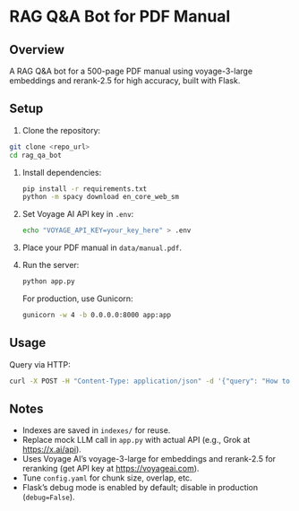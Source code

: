 # RAG Q&A Bot for PDF Manual

## Overview

A RAG Q&A bot for a 500-page PDF manual using voyage-3-large embeddings and rerank-2.5 for high accuracy, built with Flask.

## Setup

1. Clone the repository:

```bash
git clone <repo_url>
cd rag_qa_bot
```

1. Install dependencies:

   ```bash
   pip install -r requirements.txt
   python -m spacy download en_core_web_sm
   ```

2. Set Voyage AI API key in `.env`:

   ```bash
   echo "VOYAGE_API_KEY=your_key_here" > .env
   ```

3. Place your PDF manual in `data/manual.pdf`.

4. Run the server:

   ```bash
   python app.py
   ```

   For production, use Gunicorn:

   ```bash
   gunicorn -w 4 -b 0.0.0.0:8000 app:app
   ```

## Usage

Query via HTTP:

```bash
curl -X POST -H "Content-Type: application/json" -d '{"query": "How to troubleshoot error X?"}' http://localhost:8000/query
```

## Notes

- Indexes are saved in `indexes/` for reuse.
- Replace mock LLM call in `app.py` with actual API (e.g., Grok at https://x.ai/api).
- Uses Voyage AI’s voyage-3-large for embeddings and rerank-2.5 for reranking (get API key at https://voyageai.com).
- Tune `config.yaml` for chunk size, overlap, etc.
- Flask’s debug mode is enabled by default; disable in production (`debug=False`).